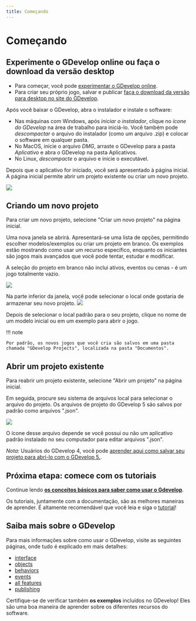 ```yaml
---
title: Começando
---
```

# Começando

## Experimente o GDevelop online ou faça o download da versão desktop

* Para começar, você pode [experimentar o GDevelop online](https://editor.gdevelop-app.com).
* Para criar seu próprio jogo, salvar e publicar [faça o download da versão para desktop no site do GDevelop](https://gdevelop-app.com).

Após você baixar o GDevelop, abra o instalador e instale o software:

* Nas máquinas com Windows, após *iniciar o instalador*, clique no *ícone do GDevelop* na área de trabalho para iniciá-lo. Você também pode *descompactar* o arquivo do instalador (como um arquivo .zip) e colocar o software em qualquer pasta.
* No MacOS, inicie o arquivo *DMG*, arraste o GDevelop para a pasta *Aplicativo* e abra o GDevelop na pasta Aplicativos.
* No Linux, *descompacte* o arquivo e inicie o executável.

Depois que o aplicativo for iniciado, você será apresentado à página inicial. A página inicial permite abrir um projeto existente ou criar um novo projeto.

![](/gdevelop5/start_page.png)

## Criando um novo projeto

Para criar um novo projeto, selecione "Criar um novo projeto" na página inicial.

Uma nova janela se abrirá. Apresentará-se uma lista de opções, permitindo escolher modelos/exemplos ou criar um projeto em branco. Os exemplos estão mostrando como usar um recurso específico, enquanto os iniciantes são jogos mais avançados que você pode tentar, estudar e modificar.

A seleção do projeto em branco não inclui ativos, eventos ou cenas - é um jogo totalmente vazio.

![](/gdevelop5/create-new-project-window.png)

Na parte inferior da janela, você pode selecionar o local onde gostaria de armazenar seu novo projeto.
![](/gdevelop5/project-default-location.png)

Depois de selecionar o local padrão para o seu projeto, clique no nome de um modelo inicial ou em um exemplo para abrir o jogo.

!!! note

    Por padrão, os novos jogos que você cria são salvos em uma pasta chamada "GDevelop Projects", localizada na pasta "Documentos".

## Abrir um projeto existente

Para reabrir um projeto existente, selecione "Abrir um projeto" na página inicial.

Em seguida, procure seu sistema de arquivos local para selecionar o arquivo do projeto. Os arquivos de projeto do GDevelop 5 são salvos por padrão como arquivos ".json".

![](/gdevelop5/project-file.png)

O ícone desse arquivo depende se você possui ou não um aplicativo padrão instalado no seu computador para editar arquivos ".json".


*Nota:* Usuários do GDevelop 4, você pode [aprender aqui como salvar seu projeto para abri-lo com o GDevelop 5.](/gdevelop5/getting_started/open-gdevelop-4-project).

## Próxima etapa: comece com os tutoriais

Continue lendo **[os conceitos básicos para saber como usar o Gdevelop](/pt/gdevelop5/tutorials/basic-game-making-concepts)**.

Os tutoriais, juntamente com a documentação, são as melhores maneiras de aprender. É altamente recomendável que você leia e siga o [tutorial](/gdevelop5/tutorials)!

## Saiba mais sobre o GDevelop

Para mais informações sobre como usar o GDevelop, visite as seguintes páginas, onde tudo é explicado em mais detalhes:

  * [interface](/gdevelop5/interface)
  * [objects](/gdevelop5/objects)
  * [behaviors](/gdevelop5/behaviors)
  * [events](/gdevelop5/events)
  * [all features](/gdevelop5/all-features)
  * [publishing](/gdevelop5/publishing)

Certifique-se de verificar também **os exemplos** incluídos no GDevelop! Eles são uma boa maneira de aprender sobre os diferentes recursos do software.